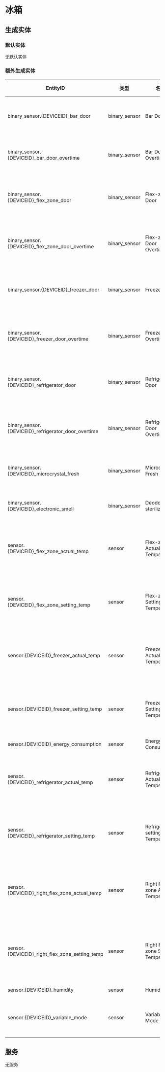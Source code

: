 # 冰箱

## 生成实体

### 默认实体

无默认实体

### 额外生成实体

| EntityID                                             | 类型          | 名称                                | 描述             |
| ---------------------------------------------------- | ------------- | ----------------------------------- | ---------------- |
| binary_sensor.{DEVICEID}\_bar_door                   | binary_sensor | Bar Door                            | 吧台门状态       |
| binary_sensor.{DEVICEID}\_bar_door_overtime          | binary_sensor | Bar Door Overtime                   | 吧台门超时       |
| binary_sensor.{DEVICEID}\_flex_zone_door             | binary_sensor | Flex-zone Door                      | 变温区门状态     |
| binary_sensor.{DEVICEID}\_flex_zone_door_overtime    | binary_sensor | Flex-zone Door Overtime             | 变温区门超时     |
| binary_sensor.{DEVICEID}\_freezer_door               | binary_sensor | Freezer Door                        | 冷冻室门状态     |
| binary_sensor.{DEVICEID}\_freezer_door_overtime      | binary_sensor | Freezer Door Overtime               | 冷冻室门超时     |
| binary_sensor.{DEVICEID}\_refrigerator_door          | binary_sensor | Refrigerator Door                   | 冷藏室门状态     |
| binary_sensor.{DEVICEID}\_refrigerator_door_overtime | binary_sensor | Refrigerator Door Overtime          | 冷藏室门超时     |
| binary_sensor.{DEVICEID}\_microcrystal_fresh         | binary_sensor | Microcrystal Fresh                  | 微晶一周鲜       |
| binary_sensor.{DEVICEID}\_electronic_smell           | binary_sensor | Deodorizing sterilizing             | 净味除菌         |
| sensor.{DEVICEID}\_flex_zone_actual_temp             | sensor        | Flex-zone Actual Temperature        | 变温区实际温度   |
| sensor.{DEVICEID}\_flex_zone_setting_temp            | sensor        | Flex-zone Setting Temperature       | 变温区设置温度   |
| sensor.{DEVICEID}\_freezer_actual_temp               | sensor        | Freezer Actual Temperature          | 冷冻室实际温度   |
| sensor.{DEVICEID}\_freezer_setting_temp              | sensor        | Freezer Setting Temperature         | 冷冻室设置温度   |
| sensor.{DEVICEID}\_energy_consumption                | sensor        | Energy Consumption                  | 能耗             |
| sensor.{DEVICEID}\_refrigerator_actual_temp          | sensor        | Refrigerator Actual Temperature     | 冷藏室实际温度   |
| sensor.{DEVICEID}\_refrigerator_setting_temp         | sensor        | Refrigerator setting Temperature    | 冷藏室设置温度   |
| sensor.{DEVICEID}\_right_flex_zone_actual_temp       | sensor        | Right Flex-zone Actual Temperature  | 右变温区实际温度 |
| sensor.{DEVICEID}\_right_flex_zone_setting_temp      | sensor        | Right Flex-zone Setting Temperature | 右变温区设置温度 |
| sensor.{DEVICEID}\_humidity                          | sensor        | Humidity                            | 湿度             |
| sensor.{DEVICEID}\_variable_mode                     | sensor        | Variable Mode                       | 变温区模式       |

## 服务

无服务
